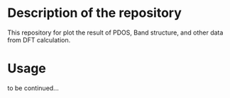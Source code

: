 # Description of the repository

This repository for plot the result of PDOS, Band structure, and other data from DFT calculation.

# Usage
to be continued...